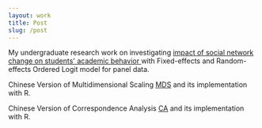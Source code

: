 ```yaml
---
layout: work
title: Post
slug: /post
---
```


My undergraduate research work on investigating  <a href="https://drive.google.com/file/d/1g2LcU73fG4_i-zXrMPcKd1nUUTKHjs3l/view?usp=sharing">  impact of social network change on students' academic behavior </a> with Fixed-effects and Random-effects Ordered Logit model for panel data.

Chinese Version of Multidimensional Scaling <a href="https://www.jianshu.com/p/39332c72828e">MDS</a> and its implementation with R.


Chinese Version of Correspondence Analysis <a href="https://www.jianshu.com/p/8f1aa3770c61"> CA</a> and its implementation with R.

